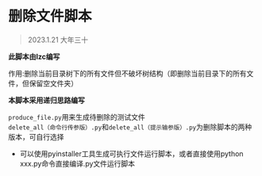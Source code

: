 # 删除文件脚本
> 2023.1.21 大年三十  

**此脚本由lzc编写**

作用:删除当前目录树下的所有文件但不破坏树结构（即删除当前目录下的所有文件，但保留空文件夹）

**本脚本采用递归思路编写**

`produce_file.py`用来生成待删除的测试文件  
`delete_all（命令行传参版）.py`和`delete_all（提示输参版）.py`为删除脚本的两种版本，可自行选择  

- 可以使用pyinstaller工具生成可执行文件运行脚本，或者直接使用python xxx.py命令直接编译.py文件运行脚本
